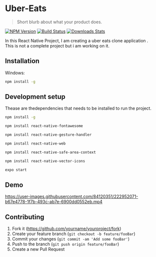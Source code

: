 # Uber-Eats
> Short blurb about what your product does.

[![NPM Version][npm-image]][npm-url]
[![Build Status][travis-image]][travis-url]
[![Downloads Stats][npm-downloads]][npm-url]





In this React Native Project, I am creating a uber eats clone application . This is not a complete project but i am working on it.



## Installation

Windows:

```sh
npm install -g 
```



## Development setup

Thease are thedependencies that needs to be installed to run the project.

```sh
npm install -g
```
```sh
npm install react-native-fontawesome
```
```sh
npm install react-native-gesture-handler
```
```sh
npm install react-native-web
```
```sh
npm install react-native-safe-area-context
```

```sh
npm install react-native-vector-icons
```



```sh
expo start
```
## Demo






https://user-images.githubusercontent.com/84120351/222952071-b67e4778-1f7b-493c-ab7e-6900dd0552eb.mp4





## Contributing

1. Fork it (<https://github.com/yourname/yourproject/fork>)
2. Create your feature branch (`git checkout -b feature/fooBar`)
3. Commit your changes (`git commit -am 'Add some fooBar'`)
4. Push to the branch (`git push origin feature/fooBar`)
5. Create a new Pull Request

<!-- Markdown link & img dfn's -->
[npm-image]: https://img.shields.io/npm/v/datadog-metrics.svg?style=flat-square
[npm-url]: https://npmjs.org/package/datadog-metrics
[npm-downloads]: https://img.shields.io/npm/dm/datadog-metrics.svg?style=flat-square
[travis-image]: https://img.shields.io/travis/dbader/node-datadog-metrics/master.svg?style=flat-square
[travis-url]: https://travis-ci.org/dbader/node-datadog-metrics
[wiki]: https://github.com/yourname/yourproject/wiki

